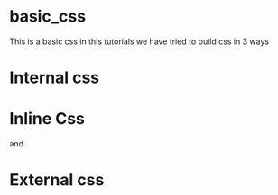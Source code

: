 # basic_css
This is a basic css
in this tutorials we have tried to build css in 3 ways 
# Internal css
# Inline Css
and 
# External css

